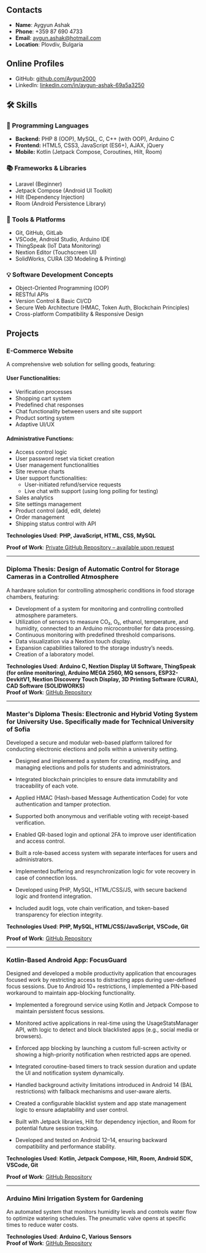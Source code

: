 ## Contacts
- **Name**: Aygyun Ashak  
- **Phone**: +359 87 690 4733  
- **Email**: [aygun.ashak@hotmail.com](mailto:aygun.ashak@hotmail.com)  
- **Location**: Plovdiv, Bulgaria  

## Online Profiles
- GitHub: [github.com/Aygun2000](https://github.com/Aygun2000)
- LinkedIn: [linkedin.com/in/aygun-ashak-69a5a3250](https://linkedin.com/in/aygun-ashak-69a5a3250)
  
## 🛠️ Skills

### 🧠 Programming Languages
- **Backend:** PHP 8 (OOP), MySQL, C, C++ (with OOP), Arduino C  
- **Frontend:** HTML5, CSS3, JavaScript (ES6+), AJAX, jQuery  
- **Mobile:** Kotlin (Jetpack Compose, Coroutines, Hilt, Room)

### 📚 Frameworks & Libraries
- Laravel (Beginner)  
- Jetpack Compose (Android UI Toolkit)  
- Hilt (Dependency Injection)  
- Room (Android Persistence Library)

### 🧰 Tools & Platforms
- Git, GitHub, GitLab  
- VSCode, Android Studio, Arduino IDE  
- ThingSpeak (IoT Data Monitoring)  
- Nextion Editor (Touchscreen UI)  
- SolidWorks, CURA (3D Modeling & Printing)

### 💡 Software Development Concepts
- Object-Oriented Programming (OOP)  
- RESTful APIs  
- Version Control & Basic CI/CD  
- Secure Web Architecture (HMAC, Token Auth, Blockchain Principles)  
- Cross-platform Compatibility & Responsive Design

## Projects

### E-Commerce Website
A comprehensive web solution for selling goods, featuring:

#### User Functionalities:
- Verification processes
- Shopping cart system
- Predefined chat responses
- Chat functionality between users and site support
- Product sorting system
- Adaptive UI/UX

#### Administrative Functions:
- Access control logic
- User password reset via ticket creation
- User management functionalities
- Site revenue charts
- User support functionalities:
  - User-initiated refund/service requests
  - Live chat with support (using long polling for testing)
- Sales analytics
- Site settings management
- Product control (add, edit, delete)
- Order management
- Shipping status control with API

**Technologies Used**: **PHP, JavaScript, HTML, CSS, MySQL**  

**Proof of Work**: [Private GitHub Repository – available upon request](https://github.com/Aygun2000/Web-PHP.git) 

---

### Diploma Thesis: Design of Automatic Control for Storage Cameras in a Controlled Atmosphere
A hardware solution for controlling atmospheric conditions in food storage chambers, featuring:

- Development of a system for monitoring and controlling controlled atmosphere parameters.
- Utilization of sensors to measure CO₂, O₂, ethanol, temperature, and humidity, connected to an Arduino microcontroller for data processing.
- Continuous monitoring with predefined threshold comparisons.
- Data visualization via a Nextion touch display.
- Expansion capabilities tailored to the storage industry’s needs.
- Creation of a laboratory model.

**Technologies Used**: **Arduino C, Nextion Display UI Software, ThingSpeak (for online monitoring), Arduino MEGA 2560, MQ sensors, ESP32-DevkitV1, Nextion Discovery Touch Display, 3D Printing Software (CURA), CAD Software (SOLIDWORKS)**  
**Proof of Work**: [GitHub Repository](https://github.com/Aygun2000/diploma-thesis.git)

---

### Master's Diploma Thesis: Electronic and Hybrid Voting System for University Use. Specifically made for Technical University of Sofia
Developed a secure and modular web-based platform tailored for conducting electronic elections and polls within a university setting.

- Designed and implemented a system for creating, modifying, and managing elections and polls for students and administrators.

- Integrated blockchain principles to ensure data immutability and traceability of each vote.

- Applied HMAC (Hash-based Message Authentication Code) for vote authentication and tamper protection.

- Supported both anonymous and verifiable voting with receipt-based verification.

- Enabled QR-based login and optional 2FA to improve user identification and access control.

- Built a role-based access system with separate interfaces for users and administrators.

- Implemented buffering and resynchronization logic for vote recovery in case of connection loss.

- Developed using PHP, MySQL, HTML/CSS/JS, with secure backend logic and frontend integration.

- Included audit logs, vote chain verification, and token-based transparency for election integrity.

**Technologies Used**: **PHP, MySQL, HTML/CSS/JavaScript, VSCode, Git**

**Proof of Work**: [GitHub Repository](https://github.com/Aygun2000/master-thesis.git)

---

### Kotlin-Based Android App: FocusGuard
Designed and developed a mobile productivity application that encourages focused work by restricting access to distracting apps during user-defined focus sessions.
Due to Android 10+ restrictions, I implemented a PIN-based workaround to maintain app-blocking functionality.
- Implemented a foreground service using Kotlin and Jetpack Compose to maintain persistent focus sessions.

- Monitored active applications in real-time using the UsageStatsManager API, with logic to detect and block blacklisted apps (e.g., social media or browsers).

- Enforced app blocking by launching a custom full-screen activity or showing a high-priority notification when restricted apps are opened.

- Integrated coroutine-based timers to track session duration and update the UI and notification system dynamically.

- Handled background activity limitations introduced in Android 14 (BAL restrictions) with fallback mechanisms and user-aware alerts.

- Created a configurable blacklist system and app state management logic to ensure adaptability and user control.

- Built with Jetpack libraries, Hilt for dependency injection, and Room for potential future session tracking.

- Developed and tested on Android 12–14, ensuring backward compatibility and performance stability.

**Technologies Used**: **Kotlin, Jetpack Compose, Hilt, Room, Android SDK, VSCode, Git**

**Proof of Work**: [GitHub Repository](https://github.com/Aygun2000/FocusGuard.git)

---
### Arduino Mini Irrigation System for Gardening
An automated system that monitors humidity levels and controls water flow to optimize watering schedules. The pneumatic valve opens at specific times to reduce water costs.

**Technologies Used**: **Arduino C, Various Sensors**  
**Proof of Work**: [GitHub Repository](https://github.com/Aygun2000/watering_sys_arduino.git)



